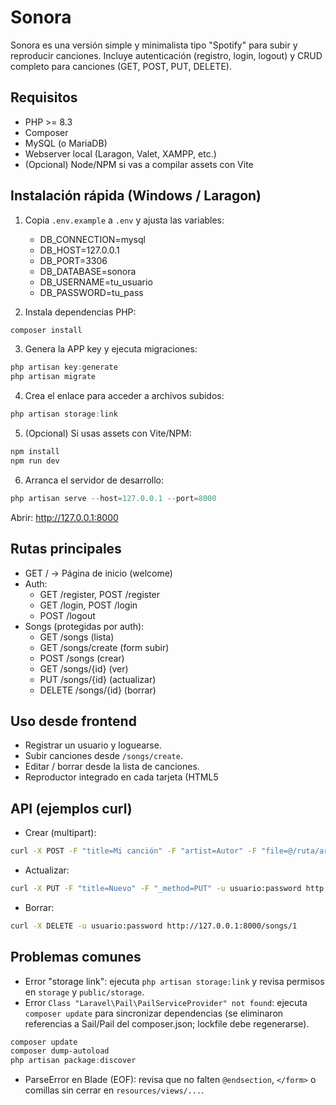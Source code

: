 # Sonora

Sonora es una versión simple y minimalista tipo "Spotify" para subir y reproducir canciones. Incluye autenticación (registro, login, logout) y CRUD completo para canciones (GET, POST, PUT, DELETE).

## Requisitos
- PHP >= 8.3
- Composer
- MySQL (o MariaDB)
- Webserver local (Laragon, Valet, XAMPP, etc.)
- (Opcional) Node/NPM si vas a compilar assets con Vite

## Instalación rápida (Windows / Laragon)
1. Copia `.env.example` a `.env` y ajusta las variables:
   - DB_CONNECTION=mysql
   - DB_HOST=127.0.0.1
   - DB_PORT=3306
   - DB_DATABASE=sonora
   - DB_USERNAME=tu_usuario
   - DB_PASSWORD=tu_pass

2. Instala dependencias PHP:
```powershell
composer install
```

3. Genera la APP key y ejecuta migraciones:
```powershell
php artisan key:generate
php artisan migrate
```

4. Crea el enlace para acceder a archivos subidos:
```powershell
php artisan storage:link
```

5. (Opcional) Si usas assets con Vite/NPM:
```powershell
npm install
npm run dev
```

6. Arranca el servidor de desarrollo:
```powershell
php artisan serve --host=127.0.0.1 --port=8000
```
Abrir: http://127.0.0.1:8000

## Rutas principales
- GET / -> Página de inicio (welcome)
- Auth:
  - GET /register, POST /register
  - GET /login, POST /login
  - POST /logout
- Songs (protegidas por auth):
  - GET /songs (lista)
  - GET /songs/create (form subir)
  - POST /songs (crear)
  - GET /songs/{id} (ver)
  - PUT /songs/{id} (actualizar)
  - DELETE /songs/{id} (borrar)

## Uso desde frontend
- Registrar un usuario y loguearse.
- Subir canciones desde `/songs/create`.
- Editar / borrar desde la lista de canciones.
- Reproductor integrado en cada tarjeta (HTML5 <audio>).

## API (ejemplos curl)
- Crear (multipart):
```bash
curl -X POST -F "title=Mi canción" -F "artist=Autor" -F "file=@/ruta/archivo.mp3" -u usuario:password http://127.0.0.1:8000/songs
```
- Actualizar:
```bash
curl -X PUT -F "title=Nuevo" -F "_method=PUT" -u usuario:password http://127.0.0.1:8000/songs/1
```
- Borrar:
```bash
curl -X DELETE -u usuario:password http://127.0.0.1:8000/songs/1
```

## Problemas comunes
- Error "storage link": ejecuta `php artisan storage:link` y revisa permisos en `storage` y `public/storage`.
- Error `Class "Laravel\Pail\PailServiceProvider" not found`: ejecuta `composer update` para sincronizar dependencias (se eliminaron referencias a Sail/Pail del composer.json; lockfile debe regenerarse).
```powershell
composer update
composer dump-autoload
php artisan package:discover
```
- ParseError en Blade (EOF): revisa que no falten `@endsection`, `</form>` o comillas sin cerrar en `resources/views/...`.

